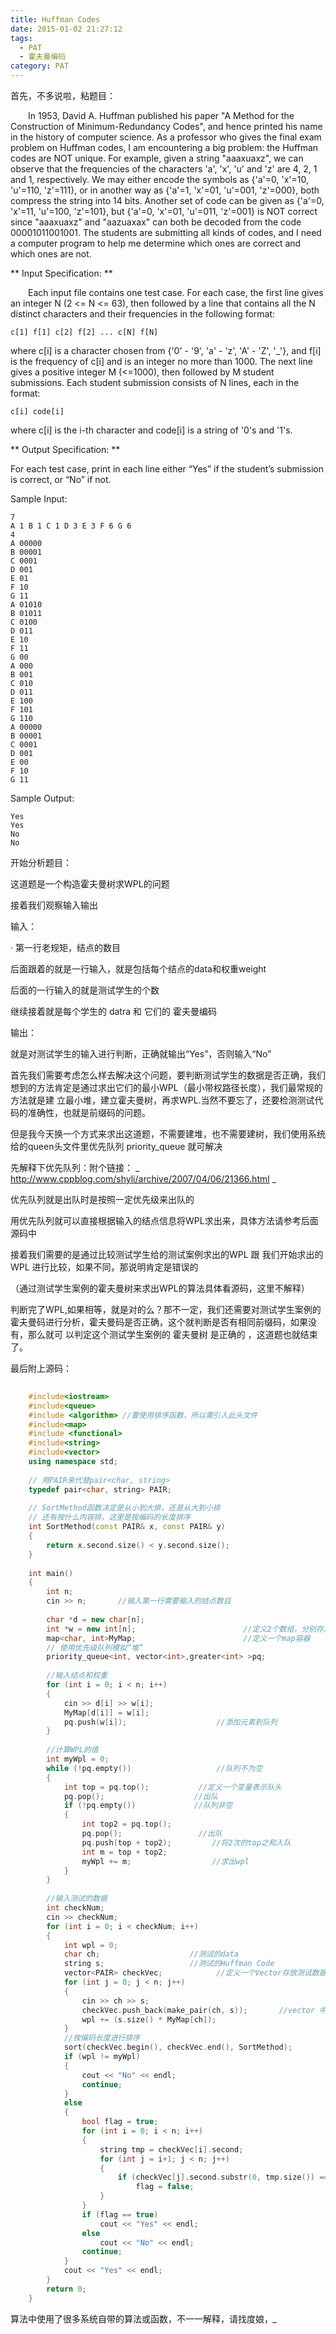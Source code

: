 ```yaml
---
title: Huffman Codes
date: 2015-01-02 21:27:12
tags: 
  - PAT
  - 霍夫曼编码
category: PAT
---
```


首先，不多说啦，粘题目：

&emsp;&emsp;In 1953, David A. Huffman published his paper "A Method for the Construction of Minimum-Redundancy Codes", and hence printed his name in the history of computer science. As a professor who gives the final exam problem on Huffman codes, I am encountering a big problem: the Huffman codes are NOT unique. For example, given a string "aaaxuaxz", we can observe that the frequencies of the characters 'a', 'x', 'u' and 'z' are 4, 2, 1 and 1, respectively. We may either encode the symbols as {'a'=0, 'x'=10, 'u'=110, 'z'=111}, or in another way as {'a'=1, 'x'=01, 'u'=001, 'z'=000}, both compress the string into 14 bits. Another set of code can be given as {'a'=0, 'x'=11, 'u'=100, 'z'=101}, but {'a'=0, 'x'=01, 'u'=011, 'z'=001} is NOT correct since "aaaxuaxz" and "aazuaxax" can both be decoded from the code 00001011001001. The students are submitting all kinds of codes, and I need a computer program to help me determine which ones are correct and which ones are not.
<!-- more -->
** Input Specification: **

&emsp;&emsp;Each input file contains one test case. For each case, the first line gives an integer N (2 <= N <= 63), then followed by a line that contains all the N distinct characters and their frequencies in the following format:

    
    
    c[1] f[1] c[2] f[2] ... c[N] f[N]
    

where c[i] is a character chosen from {'0' - '9', 'a' - 'z', 'A' - 'Z', '_'}, and f[i] is the frequency of c[i] and is an integer no more than 1000. The next line gives a positive integer M (<=1000), then followed by M student submissions. Each student submission consists of N lines, each in the format:

    
    
    c[i] code[i]
    

where c[i] is the i-th character and code[i] is a string of '0's and '1's.

** Output Specification: **

For each test case, print in each line either “Yes” if the student’s submission is correct, or “No” if not.

Sample Input:

    
    
    7
    A 1 B 1 C 1 D 3 E 3 F 6 G 6
    4
    A 00000
    B 00001
    C 0001
    D 001
    E 01
    F 10
    G 11
    A 01010
    B 01011
    C 0100
    D 011
    E 10
    F 11
    G 00
    A 000
    B 001
    C 010
    D 011
    E 100
    F 101
    G 110
    A 00000
    B 00001
    C 0001
    D 001
    E 00
    F 10
    G 11
    

Sample Output:

    
    
    Yes
    Yes
    No
    No

  

  

开始分析题目：

这道题是一个构造霍夫曼树求WPL的问题

接着我们观察输入输出

输入：

·  第一行老规矩，结点的数目

后面跟着的就是一行输入，就是包括每个结点的data和权重weight

后面的一行输入的就是测试学生的个数

继续接着就是每个学生的 datra 和 它们的 霍夫曼编码

输出：

就是对测试学生的输入进行判断，正确就输出“Yes”，否则输入“No”

  

首先我们需要考虑怎么样去解决这个问题，要判断测试学生的数据是否正确，我们想到的方法肯定是通过求出它们的最小WPL（最小带权路径长度），我们最常规的方法就是建
立最小堆，建立霍夫曼树，再求WPL.当然不要忘了，还要检测测试代码的准确性，也就是前缀码的问题。

但是我今天换一个方式来求出这道题，不需要建堆，也不需要建树，我们使用系统给的queen头文件里优先队列  priority_queue  就可解决

先解释下优先队列：附个链接： _ http://www.cppblog.com/shyli/archive/2007/04/06/21366.html _

优先队列就是出队时是按照一定优先级来出队的

用优先队列就可以直接根据输入的结点信息将WPL求出来，具体方法请参考后面源码中

接着我们需要的是通过比较测试学生给的测试案例求出的WPL 跟 我们开始求出的WPL 进行比较，如果不同，那说明肯定是错误的

（通过测试学生案例的霍夫曼树来求出WPL的算法具体看源码，这里不解释）

判断完了WPL,如果相等，就是对的么？那不一定，我们还需要对测试学生案例的霍夫曼码进行分析，霍夫曼码是否正确，这个就判断是否有相同前缀码，如果没有，那么就可
以判定这个测试学生案例的 霍夫曼树 是正确的 ，这道题也就结束了。

  

最后附上源码：

  

```C++    
    
    #include<iostream>
    #include<queue>      
    #include <algorithm> //要使用排序函数，所以需引入此头文件
    #include<map>
    #include <functional>
    #include<string>
    #include<vector>
    using namespace std;
    
    // 用PAIR来代替pair<char, string>
    typedef pair<char, string> PAIR;
    
    // SortMethod函数决定是从小到大排，还是从大到小排
    // 还有按什么内容排，这里是按编码的长度排序
    int SortMethod(const PAIR& x, const PAIR& y)
    {
    	return x.second.size() < y.second.size();
    }
    
    int main()
    {
    	int n;
    	cin >> n;       //输入第一行需要输入的结点数目
    
    	char *d = new char[n];						
    	int *w = new int[n];						//定义2个数组，分别存放结点的 data 和 权重 weiht
    	map<char, int>MyMap;                        //定义一个map容器
    	// 使用优先级队列模拟“堆”
    	priority_queue<int, vector<int>,greater<int> >pq;
    	
    	//输入结点和权重
    	for (int i = 0; i < n; i++)
    	{
    		cin >> d[i] >> w[i];
    		MyMap[d[i]] = w[i];
    		pq.push(w[i]);                    //添加元素到队列
    	}
    
    	//计算WPL的值
    	int myWpl = 0;
    	while (!pq.empty())                   //队列不为空
    	{
    		int top = pq.top();           //定义一个变量表示队头
    		pq.pop();					 //出队
    		if (!pq.empty())             //队列非空
    		{
    			int top2 = pq.top();     
    			pq.pop();                 //出队
    			pq.push(top + top2);         //将2次的top之和入队
    			int m = top + top2;        
    			myWpl += m;                  //求出wpl
    		}
    	}
    
    	//输入测试的数据
    	int checkNum;
    	cin >> checkNum;
    	for (int i = 0; i < checkNum; i++)
    	{
    		int wpl = 0;
    		char ch;                    //测试的data
    		string s;                   //测试的Huffman Code
    		vector<PAIR> checkVec;            //定义一个Vector存放测试数据
    		for (int j = 0; j < n; j++)
    		{
    			cin >> ch >> s;
    			checkVec.push_back(make_pair(ch, s));       //vector 中添加元素
    			wpl += (s.size() * MyMap[ch]);
    		}
    		//按编码长度进行排序
    		sort(checkVec.begin(), checkVec.end(), SortMethod);
    		if (wpl != myWpl)
    		{
    			cout << "No" << endl;
    			continue;
    		}
    		else
    		{
    			bool flag = true;
    			for (int i = 0; i < n; i++)
    			{
    				string tmp = checkVec[i].second;
    				for (int j = i+1; j < n; j++)
    				{
    					if (checkVec[j].second.substr(0, tmp.size()) == tmp)
    						flag = false;
    				}
    			}
    			if (flag == true)
    				cout << "Yes" << endl;
    			else
    				cout << "No" << endl;
    			continue;
    		}
    		cout << "Yes" << endl;
    	}
    	return 0;
    }
```
  
算法中使用了很多系统自带的算法或函数，不一一解释，请找度娘，*_*

  

